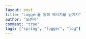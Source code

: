 ```yaml
---
layout: post
title: "Logger를 통해 메시지를 남기자"
author: "오렌지"
comment: "true"
tags: ["spring", "logger", "log"]
---
```


